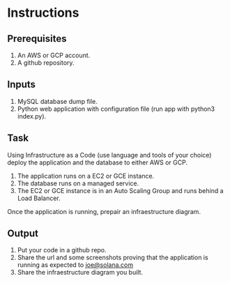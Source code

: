 # Instructions

## Prerequisites
1. An AWS or GCP account.
2. A github repository.

## Inputs
1. MySQL database dump file.
2. Python web application with configuration file (run app with python3 index.py).

## Task
Using Infrastructure as a Code (use language and tools of your choice) deploy the application and the database to either AWS or GCP.

1. The application runs on a EC2 or GCE instance.
2. The database runs on a managed service.
3. The EC2 or GCE instance is in an Auto Scaling Group and runs behind a Load Balancer.

Once the application is running, prepair an infraestructure diagram.

## Output
1. Put your code in a github repo.
2. Share the url and some screenshots proving that the application is running as expected to joe@solana.com
3. Share the infraestructure diagram you built.
